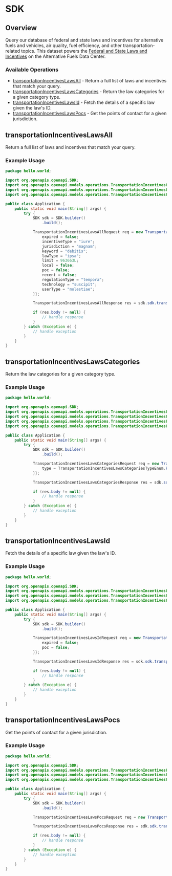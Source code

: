 # SDK

## Overview

Query our database of federal and state laws and incentives for alternative fuels and vehicles, air quality, fuel efficiency, and other transportation-related topics. This dataset powers the <a href="https://afdc.energy.gov/laws">Federal and State Laws and Incentives</a> on the Alternative Fuels Data Center.

### Available Operations

* [transportationIncentivesLawsAll](#transportationincentiveslawsall) - Return a full list of laws and incentives that match your query.
* [transportationIncentivesLawsCategories](#transportationincentiveslawscategories) - Return the law categories for a given category type.
* [transportationIncentivesLawsId](#transportationincentiveslawsid) - Fetch the details of a specific law given the law's ID.
* [transportationIncentivesLawsPocs](#transportationincentiveslawspocs) - Get the points of contact for a given jurisdiction.

## transportationIncentivesLawsAll

Return a full list of laws and incentives that match your query.

### Example Usage

```java
package hello.world;

import org.openapis.openapi.SDK;
import org.openapis.openapi.models.operations.TransportationIncentivesLawsAllOutputFormatEnum;
import org.openapis.openapi.models.operations.TransportationIncentivesLawsAllRequest;
import org.openapis.openapi.models.operations.TransportationIncentivesLawsAllResponse;

public class Application {
    public static void main(String[] args) {
        try {
            SDK sdk = SDK.builder()
                .build();

            TransportationIncentivesLawsAllRequest req = new TransportationIncentivesLawsAllRequest("deserunt", TransportationIncentivesLawsAllOutputFormatEnum.XML) {{
                expired = false;
                incentiveType = "iure";
                jurisdiction = "magnam";
                keyword = "debitis";
                lawType = "ipsa";
                limit = 963663L;
                local = false;
                poc = false;
                recent = false;
                regulationType = "tempora";
                technology = "suscipit";
                userType = "molestiae";
            }};            

            TransportationIncentivesLawsAllResponse res = sdk.sdk.transportationIncentivesLawsAll(req);

            if (res.body != null) {
                // handle response
            }
        } catch (Exception e) {
            // handle exception
        }
    }
}
```

## transportationIncentivesLawsCategories

Return the law categories for a given category type.

### Example Usage

```java
package hello.world;

import org.openapis.openapi.SDK;
import org.openapis.openapi.models.operations.TransportationIncentivesLawsCategoriesOutputFormatEnum;
import org.openapis.openapi.models.operations.TransportationIncentivesLawsCategoriesRequest;
import org.openapis.openapi.models.operations.TransportationIncentivesLawsCategoriesResponse;
import org.openapis.openapi.models.operations.TransportationIncentivesLawsCategoriesTypeEnum;

public class Application {
    public static void main(String[] args) {
        try {
            SDK sdk = SDK.builder()
                .build();

            TransportationIncentivesLawsCategoriesRequest req = new TransportationIncentivesLawsCategoriesRequest("minus", TransportationIncentivesLawsCategoriesOutputFormatEnum.XML) {{
                type = TransportationIncentivesLawsCategoriesTypeEnum.REGULATION;
            }};            

            TransportationIncentivesLawsCategoriesResponse res = sdk.sdk.transportationIncentivesLawsCategories(req);

            if (res.body != null) {
                // handle response
            }
        } catch (Exception e) {
            // handle exception
        }
    }
}
```

## transportationIncentivesLawsId

Fetch the details of a specific law given the law's ID.

### Example Usage

```java
package hello.world;

import org.openapis.openapi.SDK;
import org.openapis.openapi.models.operations.TransportationIncentivesLawsIdOutputFormatEnum;
import org.openapis.openapi.models.operations.TransportationIncentivesLawsIdRequest;
import org.openapis.openapi.models.operations.TransportationIncentivesLawsIdResponse;

public class Application {
    public static void main(String[] args) {
        try {
            SDK sdk = SDK.builder()
                .build();

            TransportationIncentivesLawsIdRequest req = new TransportationIncentivesLawsIdRequest("iusto", 568045L, TransportationIncentivesLawsIdOutputFormatEnum.JSON) {{
                expired = false;
                poc = false;
            }};            

            TransportationIncentivesLawsIdResponse res = sdk.sdk.transportationIncentivesLawsId(req);

            if (res.body != null) {
                // handle response
            }
        } catch (Exception e) {
            // handle exception
        }
    }
}
```

## transportationIncentivesLawsPocs

Get the points of contact for a given jurisdiction.

### Example Usage

```java
package hello.world;

import org.openapis.openapi.SDK;
import org.openapis.openapi.models.operations.TransportationIncentivesLawsPocsOutputFormatEnum;
import org.openapis.openapi.models.operations.TransportationIncentivesLawsPocsRequest;
import org.openapis.openapi.models.operations.TransportationIncentivesLawsPocsResponse;

public class Application {
    public static void main(String[] args) {
        try {
            SDK sdk = SDK.builder()
                .build();

            TransportationIncentivesLawsPocsRequest req = new TransportationIncentivesLawsPocsRequest("recusandae", "temporibus", TransportationIncentivesLawsPocsOutputFormatEnum.JSON);            

            TransportationIncentivesLawsPocsResponse res = sdk.sdk.transportationIncentivesLawsPocs(req);

            if (res.body != null) {
                // handle response
            }
        } catch (Exception e) {
            // handle exception
        }
    }
}
```
